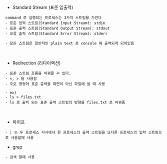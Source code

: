 
* Standard Stream (표준 입출력)
```shell
command 로 실행되는 프로세스는 3가지 스트림을 가진다 
- 표준 입력 스트림(Standard Input Stream): stdin
- 표준 출력 스트림(Standard Output Stream): stdout
- 오류 출력 스트림(Standard Error Stream): stderr

- 모든 스트림은 일반적인 plain text 로 console 에 출력되게 되어있음
```
<br />

* Redirection (리다이렉션)
```shell
- 표준 스트림 흐름을 바꿔줄 수 있다.
- <, > 을 사용함
- 주로 명령어 표준 출력을 화면이 아닌 파일에 쓸 때 사용

- ex)
- ls > files.txt
- ls 로 출력 되는 표준 출력 스트림의 방향을 files.txt 로 바꿔줌
```

<br />

* 파이프
```shell
- | 는 두 프로세스 사시에서 한 프로세스의 출력 스트림을 또다른 프로세스의 입력 스트림으로 사용할때 사용
```

* grep
```shell
- 검색 할때 사용
```
